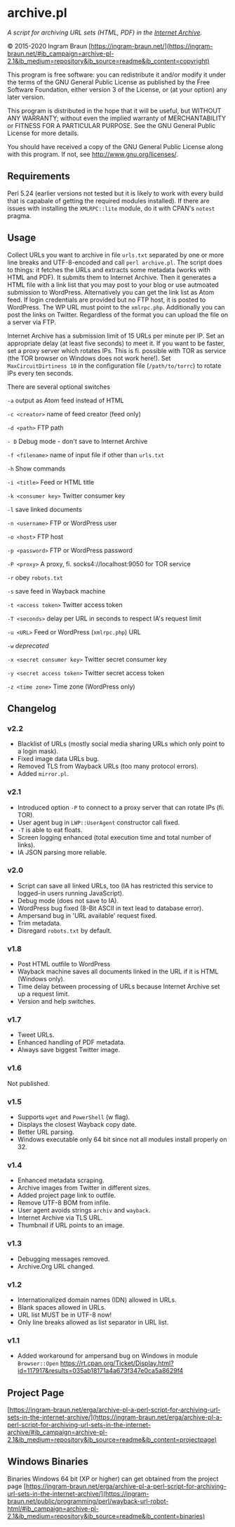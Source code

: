 # archive.pl

*A script for archiving URL sets (HTML, PDF) in the [Internet Archive](https://archive.org).*

© 2015-2020 Ingram Braun [https://ingram-braun.net/](https://ingram-braun.net/#ib_campaign=archive-pl-2.1&ib_medium=repository&ib_source=readme&ib_content=copyright)

This program is free software: you can redistribute it and/or modify it under the terms of the GNU General Public License as published by the Free Software Foundation, either version 3 of the License, or (at your option) any later version.

This program is distributed in the hope that it will be useful, but WITHOUT ANY WARRANTY; without even the implied warranty of MERCHANTABILITY or FITNESS FOR A PARTICULAR PURPOSE. See the GNU General Public License for more details.

You should have received a copy of the GNU General Public License along with this program. If not, see <http://www.gnu.org/licenses/>.

## Requirements

Perl 5.24 (earlier versions not tested but it is likely to work with every build that is capabale of getting the required modules installed). If there are issues with installing the `XMLRPC::lite` module, do it with CPAN's `notest` pragma.

## Usage

Collect URLs you want to archive in file `urls.txt` separated by one or more line breaks and UTF-8-encoded and call `perl archive.pl`. The script does to things: it fetches the URLs and extracts some metadata (works with HTML and PDF). It submits them to Internet Archive. Then it generates a HTML file with a link list that you may post to your blog or use autmoated submission to WordPress. Alternatively you can get the link list as Atom feed. If login credentials are provided but no FTP host, it is posted to WordPress. The WP URL must point to the `xmlrpc.php`. Additionally you can post the links on Twitter. Regardless of the format you can upload the file on a server via FTP.

Internet Archive has a submission limit of 15 URLs per minute per IP. Set an appropriate delay (at least five seconds) to meet it. If you want to be faster, set a proxy server which rotates IPs. This is fi. possible with TOR as service (the TOR browser on Windows does not work here!). Set `MaxCircuitDirtiness 10` in the configuration file (`/path/to/torrc`) to rotate IPs every ten seconds.

There are several optional switches

`-a` output as Atom feed instead of HTML

`-c <creator>` name of feed creator (feed only)

`-d <path>` FTP path

`- D` Debug mode - don't save to Internet Archive

`-f <filename>` name of input file if other than `urls.txt`

`-h` Show commands

`-i <title>` Feed or HTML title

`-k <consumer key>` Twitter consumer key

`-l` save linked documents

`-n <username>` FTP or WordPress user

`-o <host>` FTP host

`-p <password>` FTP or WordPress password

`-P <proxy>` A proxy, fi. socks4://localhost:9050 for TOR service

`-r` obey `robots.txt`

`-s` save feed in Wayback machine

`-t <access token>` Twitter access token

`-T <seconds>` delay per URL in seconds to respect IA's request limit

`-u <URL>` Feed or WordPress (`xmlrpc.php`) URL

`-w` *deprecated*

`-x <secret consumer key>` Twitter secret consumer key

`-y <secret access token>` Twitter secret access token

`-z <time zone>` Time zone (WordPress only)

## Changelog


### v2.2

- Blacklist of URLs (mostly social media sharing URLs which only point to a login mask).
- Fixed image data URLs bug.
- Removed TLS from Wayback URLs (too many protocol errors).
- Added `mirror.pl`.

### v2.1

- Introduced option `-P` to connect to a proxy server that can rotate IPs (fi. TOR).
- User agent bug in `LWP::UserAgent` constructor call fixed.
- `-T` is able to eat floats.
- Screen logging enhanced (total execution time and total number of links).
- IA JSON parsing more reliable.

### v2.0

- Script can save all linked URLs, too (IA has restricted this service to logged-in users running JavaScript).
- Debug mode (does not save to IA).
- WordPress bug fixed (8-Bit ASCII in text lead to database error).
- Ampersand bug in 'URL available' request fixed.
- Trim metadata.
- Disregard `robots.txt` by default.

### v1.8

- Post HTML outfile to WordPress
- Wayback machine saves all documents linked in the URL if it is HTML (Windows only).
- Time delay between processing of URLs because Internet Archive set up a request limit.
- Version and help switches.

### v1.7

- Tweet URLs.
- Enhanced handling of PDF metadata.
- Always save biggest Twitter image.

### v1.6

Not published.

### v1.5

- Supports `wget` and `PowerShell` (w flag).
- Displays the closest Wayback copy date.
- Better URL parsing.
- Windows executable only 64 bit since not all modules install properly on 32.

### v1.4

 - Enhanced metadata scraping.
 - Archive images from Twitter in different sizes.
 - Added project page link to outfile.
 - Remove UTF-8 BOM from infile.
 - User agent avoids strings `archiv` and `wayback`.
 - Internet Archive via TLS URL.
 - Thumbnail if URL points to an image.

### v1.3

 - Debugging messages removed.
 - Archive.Org URL changed.

### v1.2

 - Internationalized domain names (IDN) allowed in URLs.
 - Blank spaces allowed in URLs.
 - URL list MUST be in UTF-8 now!
 - Only line breaks allowed as list separator in URL list.

### v1.1

 - Added workaround for ampersand bug on Windows in module `Browser::Open` <https://rt.cpan.org/Ticket/Display.html?id=117917&results=035ab18171a4a673f347e0ca5a8629f4>

## Project Page

[https://ingram-braun.net/erga/archive-pl-a-perl-script-for-archiving-url-sets-in-the-internet-archive/](https://ingram-braun.net/erga/archive-pl-a-perl-script-for-archiving-url-sets-in-the-internet-archive/#ib_campaign=archive-pl-2.1&ib_medium=repository&ib_source=readme&ib_content=projectpage)

## Windows Binaries

Binaries Windows 64 bit (XP or higher) can get obtained from the project page [https://ingram-braun.net/erga/archive-pl-a-perl-script-for-archiving-url-sets-in-the-internet-archive/](https://ingram-braun.net/public/programming/perl/wayback-url-robot-html/#ib_campaign=archive-pl-2.1&ib_medium=repository&ib_source=readme&ib_content=binaries)
